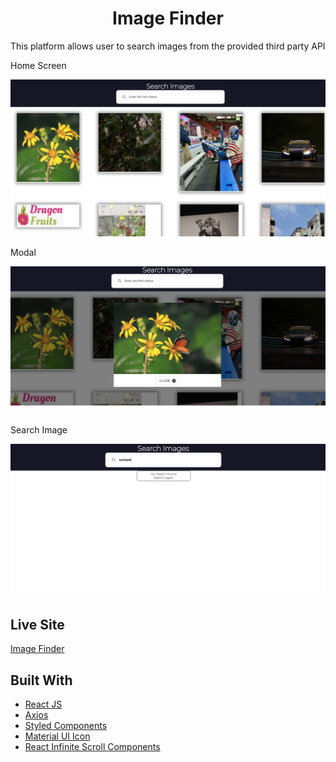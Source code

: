 <h1 align="center"> Image Finder  </h1>

This platform allows user to search images from the provided third party API

Home Screen

![Image](/src/Assets/Home.png)

Modal

![Image](/src/Assets/Modal.png)

Search Image

![Image](/src/Assets/Search.png)

## Live Site

[Image Finder](https://imagefinder-mindpeers.netlify.app/)

## Built With

- [React JS](https://reactjs.org/docs/getting-started.html/)
- [Axios](https://github.com/axios/axios)
- [Styled Components](https://styled-components.com/)
- [Material UI Icon](https://material-ui.com/components/material-icons/)
- [React Infinite Scroll Components](https://github.com/ankeetmaini/react-infinite-scroll-component)
